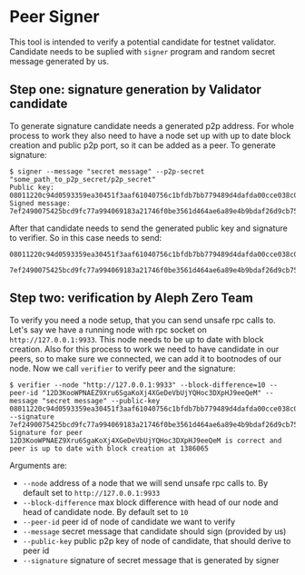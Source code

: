 # Peer Signer
This tool is intended to verify a potential candidate for testnet validator.
Candidate needs to be suplied with `signer` program and random secret message generated by us.

## Step one: signature generation by Validator candidate
To generate signature candidate needs a generated p2p address.
For whole process to work they also need to have a node set up with up to date block creation and public p2p port, so it can be added as a peer.
To generate signature:
```console
$ signer --message "secret message" --p2p-secret "some_path_to_p2p_secret/p2p_secret"
Public key: 08011220c94d0593359ea30451f3aaf61040756c1bfdb7bb779489d4dafda00cce038c0a
Signed message: 7ef2490075425bcd9fc77a994069183a21746f0be3561d464ae6a89e4b9bdaf26d9cb75c0b11325ae54e66c8ce8a9156a8b8e1d0120309fafe6971db53d6c104
```
After that candidate needs to send the generated public key and signature to verifier.
So in this case needs to send:
```
08011220c94d0593359ea30451f3aaf61040756c1bfdb7bb779489d4dafda00cce038c0a

7ef2490075425bcd9fc77a994069183a21746f0be3561d464ae6a89e4b9bdaf26d9cb75c0b11325ae54e66c8ce8a9156a8b8e1d0120309fafe6971db53d6c104
```

## Step two: verification by Aleph Zero Team
To verify you need a node setup, that you can send unsafe rpc calls to.
Let's say we have a running node with rpc socket on `http://127.0.0.1:9933`.
This node needs to be up to date with block creation.
Also for this process to work we need to have candidate in our peers, so to make sure we connected, we can add it to bootnodes of our node.
Now we call `verifier` to verify peer and the signature:
```console
$ verifier --node "http://127.0.0.1:9933" --block-difference=10 --peer-id "12D3KooWPNAEZ9Xru6SgaKoXj4XGeDeVbUjYQHoc3DXpHJ9eeQeM" --message "secret message" --public-key 08011220c94d0593359ea30451f3aaf61040756c1bfdb7bb779489d4dafda00cce038c0a --signature 7ef2490075425bcd9fc77a994069183a21746f0be3561d464ae6a89e4b9bdaf26d9cb75c0b11325ae54e66c8ce8a9156a8b8e1d0120309fafe6971db53d6c104
Signature for peer 12D3KooWPNAEZ9Xru6SgaKoXj4XGeDeVbUjYQHoc3DXpHJ9eeQeM is correct and peer is up to date with block creation at 1386065
```

Arguments are:
*  `--node` address of a node that we will send unsafe rpc calls to. By default set to `http://127.0.0.1:9933`
* `--block-difference` max block difference with head of our node and head of candidate node. By default set to `10`
* `--peer-id` peer id of node of candidate we want  to verify
* `--message` secret message that candidate should sign (provided by us)
* `--public-key` public p2p key of node of candidate, that should derive to peer id
* `--signature` signature of secret message that is generated by signer
